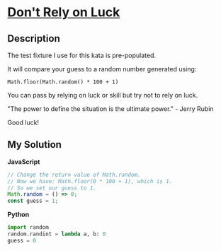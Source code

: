 # [Don't Rely on Luck](https://www.codewars.com/kata/5268af3872b786f006000228)

## Description

The test fixture I use for this kata is pre-populated.

It will compare your guess to a random number generated using:

    Math.floor(Math.random() * 100 + 1)

You can pass by relying on luck or skill but try not to rely on luck.

"The power to define the situation is the ultimate power." - Jerry Rubin

Good luck!

## My Solution

**JavaScript**

```js
// Change the return value of Math.random.
// Now we have: Math.floor(0 * 100 + 1), which is 1.
// So we set our guess to 1.
Math.random = () => 0;
const guess = 1;
```

**Python**

```py
import random
random.randint = lambda a, b: 0
guess = 0
```
